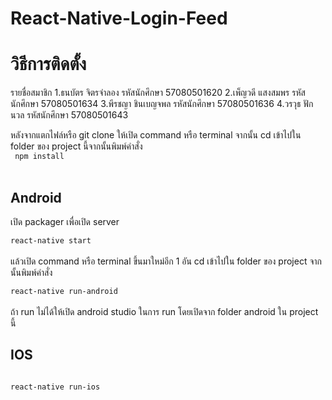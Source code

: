 # React-Native-Login-Feed
<h1>วิธีการติดตั้ง</h1>

รายชื่อสมาชิก
1.ธนบัตร จิตรจำลอง รหัสนักศึกษา 57080501620
2.เพ็ญวดี แสงสมพร รหัสนักศึกษา 57080501634
3.พีรชญา ชินเบญจพล รหัสนักศึกษา 57080501636
4.วรวุธ ฟักนวล รหัสนักศึกษา 57080501643

หลังจากแตกไฟล์หรือ git clone ให้เปิด command หรือ terminal จากนั้น cd เข้าไปใน folder ของ project นี้จากนั้นพิมพ์คำสั่ง <br/>
<code>
npm install
</code><br/>

<h2>Android</h2>
เปิด packager เพื่อเปิด server<br/>
<code>
react-native start
</code><br/>
แล้วเปิด command หรือ terminal ขึ้นมาใหม่อีก 1 อัน cd เข้าไปใน folder ของ project จากนั้นพิมพ์คำสั่ง<br/>
<code>
react-native run-android
</code><br/>
ถ้า run ไม่ได้ให้เปิด android studio ในการ run โดยเปิดจาก folder android ใน project นี้

<h2>IOS</h2>
<code>
react-native run-ios
</code>
